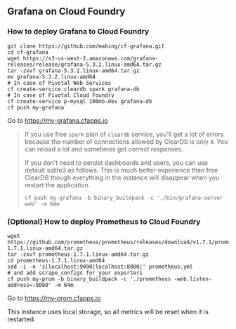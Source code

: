 ## Grafana on Cloud Foundry


### How to deploy Grafana to Cloud Foundry


```
git clone https://github.com/making/cf-grafana.git
cd cf-grafana
wget https://s3-us-west-2.amazonaws.com/grafana-releases/release/grafana-5.3.2.linux-amd64.tar.gz 
tar -zxvf grafana-5.3.2.linux-amd64.tar.gz 
mv grafana-5.3.2.linux-amd64
# In case of Pivotal Web Services
cf create-service cleardb spark grafana-db
# In case of Pivotal Cloud Foundry
cf create-service p-mysql 100mb-dev grafana-db
cf push my-grafana
```

Go to https://my-grafana.cfapps.io

> If you use free `spark` plan of `cleardb` service, you'll get a lot of errors because the number of connections allowed by ClearDb is only `4`. You can reload a lot and sometimes get correct responses. 
>
> If you don't need to persist dashboards and users, you can use default sqlite3 as follows. This is much better experience than free ClearDB though everything in the instance will disappear when you restart the application.
>
> ```
> cf push my-grafana -b binary_buildpack -c './bin/grafana-server web' -m 64m
> ```

### (Optional) How to deploy Prometheus to Cloud Foundry

```
wget https://github.com/prometheus/prometheus/releases/download/v1.7.1/prometheus-1.7.1.linux-amd64.tar.gz
tar -zxvf prometheus-1.7.1.linux-amd64.tar.gz
cd prometheus-1.7.1.linux-amd64
sed -i -e 's|localhost:9090|localhost:8080|' prometheus.yml
# and add scrape_configs for your exporters
cf push my-prom -b binary_buildpack -c './prometheus -web.listen-address=:8080' -m 64m
```

Go to https://my-prom.cfapps.io

This instance uses local storage, so all metrics will be reset when it is restarted.
